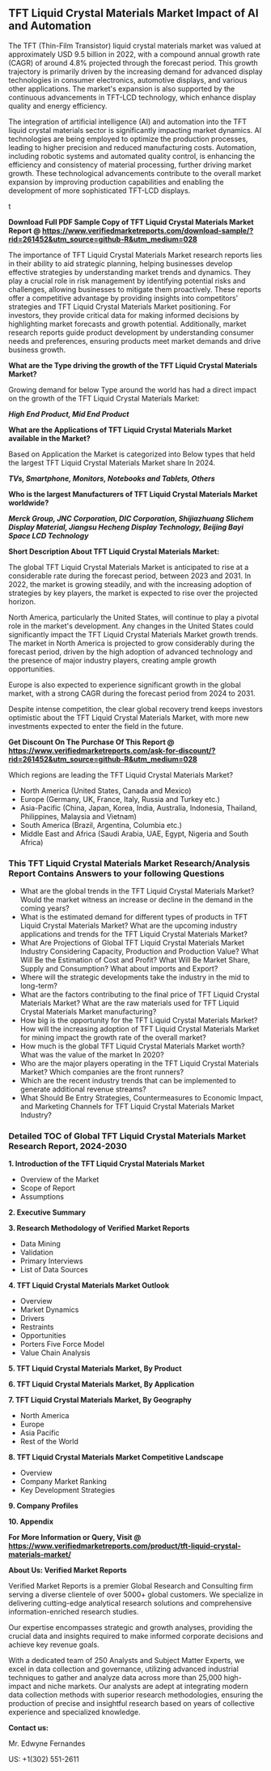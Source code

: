 <h2>TFT Liquid Crystal Materials Market Impact of AI and Automation</h2><p>The TFT (Thin-Film Transistor) liquid crystal materials market was valued at approximately USD 9.5 billion in 2022, with a compound annual growth rate (CAGR) of around 4.8% projected through the forecast period. This growth trajectory is primarily driven by the increasing demand for advanced display technologies in consumer electronics, automotive displays, and various other applications. The market's expansion is also supported by the continuous advancements in TFT-LCD technology, which enhance display quality and energy efficiency.</p><p>The integration of artificial intelligence (AI) and automation into the TFT liquid crystal materials sector is significantly impacting market dynamics. AI technologies are being employed to optimize the production processes, leading to higher precision and reduced manufacturing costs. Automation, including robotic systems and automated quality control, is enhancing the efficiency and consistency of material processing, further driving market growth. These technological advancements contribute to the overall market expansion by improving production capabilities and enabling the development of more sophisticated TFT-LCD displays.</p>t</p><p id="" class=""><strong>Download Full PDF Sample Copy of TFT Liquid Crystal Materials Market Report @ <a href="https://www.verifiedmarketreports.com/download-sample/?rid=261452&utm_source=github-R&utm_medium=028" target="_blank">https://www.verifiedmarketreports.com/download-sample/?rid=261452&utm_source=github-R&utm_medium=028</a></strong></p><p>The importance of&nbsp;TFT Liquid Crystal Materials Market research reports lies in their ability to aid strategic planning, helping businesses develop effective strategies by understanding market trends and dynamics. They play a crucial role in risk management by identifying potential risks and challenges, allowing businesses to mitigate them proactively. These reports offer a competitive advantage by providing insights into competitors' strategies and TFT Liquid Crystal Materials Market positioning. For investors, they provide critical data for making informed decisions by highlighting market forecasts and growth potential. Additionally, market research reports guide product development by understanding consumer needs and preferences, ensuring products meet market demands and drive business growth.</p><p><strong>What are the&nbsp;Type driving the growth of the TFT Liquid Crystal Materials Market?</strong></p><p id="" class="">Growing demand for below Type around the world has had a direct impact on the growth of the TFT Liquid Crystal Materials Market:</p><em><strong>High End Product, Mid End Product</strong></em></p><strong>What are the&nbsp;Applications&nbsp;of TFT Liquid Crystal Materials Market available in the Market?</strong></p><p id="" class="">Based on Application the Market is categorized into Below types that held the largest TFT Liquid Crystal Materials Market share In 2024.</p><em><strong>TVs, Smartphone, Monitors, Notebooks and Tablets, Others</strong></em></p><strong>Who is the largest Manufacturers of TFT Liquid Crystal Materials Market worldwide?</strong></p><p><em><strong>Merck Group, JNC Corporation, DIC Corporation, Shijiazhuang Slichem Display Material, Jiangsu Hecheng Display Technology, Beijing Bayi Space LCD Technology</strong></em></p><p id="" class=""><strong>Short Description About TFT Liquid Crystal Materials Market:</strong></p><p>The global TFT Liquid Crystal Materials Market is anticipated to rise at a considerable rate during the forecast period, between 2023 and 2031. In 2022, the market is growing steadily, and with the increasing adoption of strategies by key players, the market is expected to rise over the projected horizon.</p><p>North America, particularly the United States, will continue to play a pivotal role in the market's development. Any changes in the United States could significantly impact the TFT Liquid Crystal Materials Market growth trends. The market in North America is projected to grow considerably during the forecast period, driven by the high adoption of advanced technology and the presence of major industry players, creating ample growth opportunities.</p><p>Europe is also expected to experience significant growth in the global market, with a strong CAGR during the forecast period from 2024 to 2031.</p><p>Despite intense competition, the clear global recovery trend keeps investors optimistic about the TFT Liquid Crystal Materials Market, with more new investments expected to enter the field in the future.</p><p id="" class=""><strong>Get Discount On The Purchase Of This Report @ <a href="https://www.verifiedmarketreports.com/ask-for-discount/?rid=261452&utm_source=github-R&utm_medium=028" target="_blank">https://www.verifiedmarketreports.com/ask-for-discount/?rid=261452&utm_source=github-R&utm_medium=028</a></strong></p>Which regions are leading the TFT Liquid Crystal Materials Market?</p><ul><li>North America (United States, Canada and Mexico)</li><li>Europe (Germany, UK, France, Italy, Russia and Turkey etc.)</li><li>Asia-Pacific (China, Japan, Korea, India, Australia, Indonesia, Thailand, Philippines, Malaysia and Vietnam)</li><li>South America (Brazil, Argentina, Columbia etc.)</li><li>Middle East and Africa (Saudi Arabia, UAE, Egypt, Nigeria and South Africa)</li></ul><h3 id="" class="">This TFT Liquid Crystal Materials Market Research/Analysis Report Contains Answers to your following Questions</h3><ul><li>What are the global trends in the TFT Liquid Crystal Materials Market? Would the market witness an increase or decline in the demand in the coming years?</li><li>What is the estimated demand for different types of products in TFT Liquid Crystal Materials Market? What are the upcoming industry applications and trends for the TFT Liquid Crystal Materials Market?</li><li>What Are Projections of Global TFT Liquid Crystal Materials Market Industry Considering Capacity, Production and Production Value? What Will Be the Estimation of Cost and Profit? What Will Be Market Share, Supply and Consumption? What about imports and Export?</li><li>Where will the strategic developments take the industry in the mid to long-term?</li><li>What are the factors contributing to the final price of TFT Liquid Crystal Materials Market? What are the raw materials used for TFT Liquid Crystal Materials Market manufacturing?</li><li>How big is the opportunity for the TFT Liquid Crystal Materials Market? How will the increasing adoption of TFT Liquid Crystal Materials Market for mining impact the growth rate of the overall market?</li><li>How much is the global TFT Liquid Crystal Materials Market worth? What was the value of the market In 2020?</li><li>Who are the major players operating in the TFT Liquid Crystal Materials Market? Which companies are the front runners?</li><li>Which are the recent industry trends that can be implemented to generate additional revenue streams?</li><li>What Should Be Entry Strategies, Countermeasures to Economic Impact, and Marketing Channels for TFT Liquid Crystal Materials Market Industry?</li></ul><h3 id="" class="">Detailed TOC of Global TFT Liquid Crystal Materials Market Research Report, 2024-2030</h3><p id="" class=""><strong>1. Introduction of the TFT Liquid Crystal Materials Market</strong></p><ul><li>Overview of the Market</li><li>Scope of Report</li><li>Assumptions</li></ul><p id="" class=""><strong>2. Executive Summary</strong></p><p id="" class=""><strong>3. Research Methodology of Verified Market Reports</strong></p><ul><li>Data Mining</li><li>Validation</li><li>Primary Interviews</li><li>List of Data Sources</li></ul><p id="" class=""><strong>4. TFT Liquid Crystal Materials Market Outlook</strong></p><ul><li>Overview</li><li>Market Dynamics</li><li>Drivers</li><li>Restraints</li><li>Opportunities</li><li>Porters Five Force Model</li><li>Value Chain Analysis</li></ul><p id="" class=""><strong>5. TFT Liquid Crystal Materials Market, By Product</strong></p><p id="" class=""><strong>6. TFT Liquid Crystal Materials Market, By Application</strong></p><p id="" class=""><strong>7. TFT Liquid Crystal Materials Market, By Geography</strong></p><ul><li>North America</li><li>Europe</li><li>Asia Pacific</li><li>Rest of the World</li></ul><p id="" class=""><strong>8. TFT Liquid Crystal Materials Market Competitive Landscape</strong></p><ul><li>Overview</li><li>Company Market Ranking</li><li>Key Development Strategies</li></ul><p id="" class=""><strong>9. Company Profiles</strong></p><p id="" class=""><strong>10. Appendix</strong></p><p id="" class=""><strong>For More Information or Query, Visit @ <a href="https://www.verifiedmarketreports.com/product/tft-liquid-crystal-materials-market/" target="_blank">https://www.verifiedmarketreports.com/product/tft-liquid-crystal-materials-market/</a></strong></p><p id="" class=""><strong>About Us: Verified Market Reports</strong></p><p id="" class="">Verified Market Reports is a premier Global Research and Consulting firm serving a diverse clientele of over 5000+ global customers. We specialize in delivering cutting-edge analytical research solutions and comprehensive information-enriched research studies.</p><p id="" class="">Our expertise encompasses strategic and growth analyses, providing the crucial data and insights required to make informed corporate decisions and achieve key revenue goals.</p><p id="" class="">With a dedicated team of 250 Analysts and Subject Matter Experts, we excel in data collection and governance, utilizing advanced industrial techniques to gather and analyze data across more than 25,000 high-impact and niche markets. Our analysts are adept at integrating modern data collection methods with superior research methodologies, ensuring the production of precise and insightful research based on years of collective experience and specialized knowledge.</p><p id="" class=""><strong>Contact us:</strong></p><p id="" class="">Mr. Edwyne Fernandes</p><p id="" class="">US: +1(302) 551-2611</p>